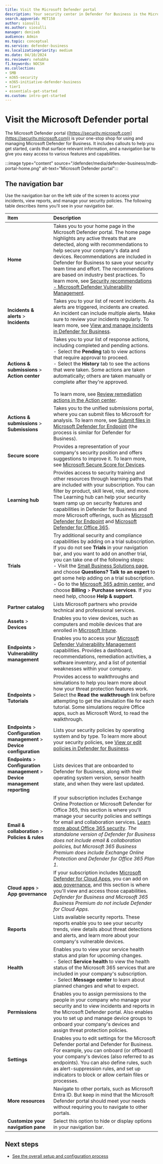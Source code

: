 ```yaml
---
title: Visit the Microsoft Defender portal
description: Your security center in Defender for Business is the Microsoft Defender portal. Learn how to navigate the portal, and see your next steps.
search.appverid: MET150
author: siosulli
ms.author: siosulli
manager: deniseb 
audience: Admin
ms.topic: conceptual
ms.service: defender-business
ms.localizationpriority: medium
ms.date: 04/10/2024
ms.reviewer: nehabha
f1.keywords: NOCSH 
ms.collection: 
- SMB
- m365-security
- m365-initiative-defender-business
- tier1
- essentials-get-started
ms.custom: intro-get-started
---
```


# Visit the Microsoft Defender portal

The Microsoft Defender portal ([https://security.microsoft.com](https://security.microsoft.com)) is your one-stop shop for using and managing Microsoft Defender for Business. It includes callouts to help you get started, cards that surface relevant information, and a navigation bar to give you easy access to various features and capabilities.

:::image type="content" source="/defender/media/defender-business/mdb-portal-home.png" alt-text="Microsoft Defender portal":::

## The navigation bar

Use the navigation bar on the left side of the screen to access your incidents, view reports, and manage your security policies. The following table describes items you'll see in your navigation bar.

| Item | Description |
|:---|:---|
| **Home** | Takes you to your home page in the Microsoft Defender portal. The home page highlights any active threats that are detected, along with recommendations to help secure your company's data and devices. Recommendations are included in Defender for Business to save your security team time and effort. The recommendations are based on industry best practices. To learn more, see [Security recommendations - Microsoft Defender Vulnerability Management](../defender-endpoint/tvm-security-recommendation.md). |
| **Incidents & alerts** > **Incidents** | Takes you to your list of recent incidents. As alerts are triggered, incidents are created. An incident can include multiple alerts. Make sure to review your incidents regularly. To learn more, see [View and manage incidents in Defender for Business](mdb-view-manage-incidents.md).|
| **Actions & submissions** > **Action center** | Takes you to your list of response actions, including completed and pending actions.<br/>- Select the **Pending** tab to view actions that require approval to proceed.<br/>- Select the **History** tab to see the actions that were taken. Some actions are taken automatically; others are taken manually or complete after they're approved.<br/><br/>To learn more, see [Review remediation actions in the Action center](mdb-review-remediation-actions.md). |
| **Actions & submissions** > **Submissions** | Takes you to the unified submissions portal, where you can submit files to Microsoft for analysis. To learn more, see [Submit files in Microsoft Defender for Endpoint](../defender-endpoint/admin-submissions-mde.md) (the process is similar for Defender for Business). |
| **Secure score** | Provides a representation of your company's security position and offers suggestions to improve it. To learn more, see [Microsoft Secure Score for Devices](../defender-endpoint/tvm-microsoft-secure-score-devices.md). |
| **Learning hub** | Provides access to security training and other resources through learning paths that are included with your subscription. You can filter by product, skill level, role, and more. The Learning hub can help your security team ramp up on security features and capabilities in Defender for Business and more Microsoft offerings, such as [Microsoft Defender for Endpoint](../defender-endpoint/microsoft-defender-endpoint.md) and [Microsoft Defender for Office 365](../office-365-security/defender-for-office-365.md).  |
| **Trials** | Try additional security and compliance capabilities by adding on a trial subscription. If you do not see **Trials** in your navigation bar, and you want to add on another trial, you can take one of the following steps: <br/>- Visit the [Small Business Solutions page](https://www.microsoft.com/en-us/store/b/business?icid=CNavBusinessStore), and choose **Questions? Talk to an expert** to get some help adding on a trial subscription. <br/>- Go to the [Microsoft 365 admin center](https://admin.microsoft.com/?auth_upn=admin%40M365B614031.onmicrosoft.com&source=applauncher#/catalog), and choose **Billing** > **Purchase services**. If you need help, choose **Help & support**.    |
| **Partner catalog** | Lists Microsoft partners who provide technical and professional services. |
| **Assets** > **Devices** | Enables you to view devices, such as computers and mobile devices that are enrolled in [Microsoft Intune](/mem/intune/fundamentals/what-is-intune). |
| **Endpoints** > **Vulnerability management** | Enables you to access your [Microsoft Defender Vulnerability Management](../defender-vulnerability-management/defender-vulnerability-management.md) capabilities. Provides a dashboard, recommendations, remediation activities, a software inventory, and a list of potential weaknesses within your company. |
| **Endpoints** > **Tutorials** | Provides access to walkthroughs and simulations to help you learn more about how your threat protection features work. Select the **Read the walkthrough** link before attempting to get the simulation file for each tutorial. Some simulations require Office apps, such as Microsoft Word, to read the walkthrough. |
| **Endpoints** > **Configuration management** > **Device configuration** | Lists your security policies by operating system and by type. To learn more about your security policies, see [View or edit policies in Defender for Business](mdb-view-edit-policies.md). |
| **Endpoints** > **Configuration management** > **Device management reporting** | Lists devices that are onboarded to Defender for Business, along with their operating system version, sensor health state, and when they were last updated. |
| **Email & collaboration** > **Policies & rules** | If your subscription includes Exchange Online Protection or Microsoft Defender for Office 365, this section is where you'll manage your security policies and settings for email and collaboration services. [Learn more about Office 365 security](/microsoft-365/security/office-365-security/defender-for-office-365). *The standalone version of Defender for Business does not include email & collaboration policies, but Microsoft 365 Business Premium does include Exchange Online Protection and Defender for Office 365 Plan 1*. |
| **Cloud apps** > **App governance** | If your subscription includes [Microsoft Defender for Cloud Apps](/defender-cloud-apps/what-is-defender-for-cloud-apps), you can add on [app governance](/defender-cloud-apps/app-governance-manage-app-governance), and this section is where you'll view and access those capabilities. *Defender for Business and Microsoft 365 Business Premium do not include Defender for Cloud Apps*. |
| **Reports** | Lists available security reports. These reports enable you to see your security trends, view details about threat detections and alerts, and learn more about your company's vulnerable devices. |
| **Health** | Enables you to view your service health status and plan for upcoming changes. <br/>- Select **Service health** to view the health status of the Microsoft 365 services that are included in your company's subscription.<br/>- Select **Message center** to learn about planned changes and what to expect.  |
| **Permissions** | Enables you to assign permissions to the people in your company who manage your security and to view incidents and reports in the Microsoft Defender portal. Also enables you to set up and manage device groups to onboard your company's devices and assign threat protection policies.  |
| **Settings** | Enables you to edit settings for the Microsoft Defender portal and Defender for Business. For example, you can onboard (or offboard) your company's devices (also referred to as endpoints). You can also define rules, such as alert-suppression rules, and set up indicators to block or allow certain files or processes.  |
| **More resources** | Navigate to other portals, such as Microsoft Entra ID. But keep in mind that the Microsoft Defender portal should meet your needs without requiring you to navigate to other portals. |
| **Customize your navigation pane** | Select this option to hide or display options in your navigation bar. |

## Next steps

- [See the overall setup and configuration process](mdb-setup-configuration.md)

